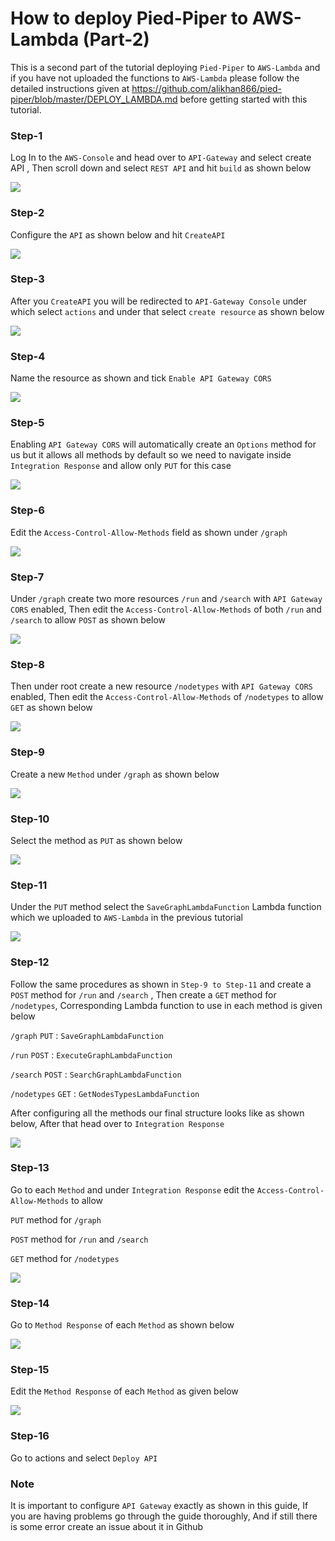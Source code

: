 # How to deploy Pied-Piper to AWS-Lambda (Part-2)

This is a second part of the tutorial deploying `Pied-Piper` to `AWS-Lambda` and if you have not uploaded the functions to `AWS-Lambda` please follow the detailed instructions given at https://github.com/alikhan866/pied-piper/blob/master/DEPLOY_LAMBDA.md before getting started with this tutorial.

### Step-1
Log In to the `AWS-Console` and head over to `API-Gateway` and select create API , Then scroll down and select `REST API` and hit `build` as shown below

![](images/deployToAPIGateway/Step-1.PNG)

### Step-2
Configure the `API` as shown below and hit `CreateAPI`

![](images/deployToAPIGateway/Step-2.PNG)

### Step-3
After you `CreateAPI` you will be redirected to `API-Gateway Console` under which select `actions` and under that select `create resource` as shown below

![](images/deployToAPIGateway/Step-3.PNG)

### Step-4
Name the resource as shown and tick `Enable API Gateway CORS`

![](images/deployToAPIGateway/Step-4.PNG)

### Step-5
Enabling `API Gateway CORS` will automatically create an `Options` method for us but it allows all methods by default so we need to navigate inside `Integration Response` and allow only `PUT` for this case

![](images/deployToAPIGateway/Step-5.PNG)

### Step-6
Edit the `Access-Control-Allow-Methods` field as shown under `/graph`

![](images/deployToAPIGateway/Step-6.PNG)

### Step-7
Under `/graph` create two more resources `/run` and `/search` with `API Gateway CORS` enabled, Then edit the `Access-Control-Allow-Methods` of both `/run` and `/search` to allow `POST` as shown below

![](images/deployToAPIGateway/Step-7.PNG)

### Step-8
Then under root create a new resource `/nodetypes` with `API Gateway CORS` enabled, Then edit the `Access-Control-Allow-Methods` of `/nodetypes` to allow `GET` as shown below

![](images/deployToAPIGateway/Step-8.PNG)

### Step-9
Create a new `Method` under `/graph` as shown below

![](images/deployToAPIGateway/Step-9.PNG)

### Step-10
Select the method as `PUT` as shown below 

![](images/deployToAPIGateway/Step-10.PNG)

### Step-11
Under the `PUT` method select the `SaveGraphLambdaFunction` Lambda function which we uploaded to `AWS-Lambda` in the previous tutorial

![](images/deployToAPIGateway/Step-11.PNG)

### Step-12
Follow the same procedures as shown in `Step-9 to Step-11` and create a `POST` method for `/run` and `/search` , Then create a `GET` method for `/nodetypes`, Corresponding Lambda function to use in each method is given below

`/graph` `PUT` : `SaveGraphLambdaFunction`


`/run` `POST` : `ExecuteGraphLambdaFunction`


`/search` `POST` : `SearchGraphLambdaFunction`


`/nodetypes` `GET` : `GetNodesTypesLambdaFunction`


After configuring all the methods our final structure looks like as shown below, After that head over to `Integration Response`

![](images/deployToAPIGateway/Step-12.PNG)

### Step-13
Go to each `Method` and under `Integration Response` edit the `Access-Control-Allow-Methods` to allow 


`PUT` method for `/graph`


`POST` method for `/run` and `/search` 


`GET` method for `/nodetypes`


![](images/deployToAPIGateway/Step-13.PNG)

### Step-14
Go to `Method Response` of each `Method` as shown below

![](images/deployToAPIGateway/Step-14.PNG)

### Step-15

Edit the `Method Response` of each `Method` as given below

![](images/deployToAPIGateway/Step-15.PNG)

### Step-16 

Go to actions and select `Deploy API`

### Note 

It is important to configure `API Gateway` exactly as shown in this guide, If you are having problems go through the guide thoroughly, And if still there is some error create an issue about it in Github
